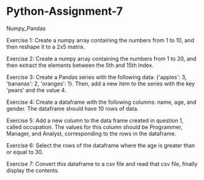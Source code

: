# Python-Assignment-7
Numpy_Pandas

Exercise 1:
Create a numpy array containing the numbers from 1 to 10, and then reshape it to a 2x5 matrix.

Exercise 2:
Create a numpy array containing the numbers from 1 to 20, and then extract the elements between the 5th and 15th index.

Exercise 3:
Create a Pandas series with the following data: {'apples': 3, 'bananas': 2, 'oranges': 1}. Then, add a new item to the series with the key 'pears' and the value 4.

Exercise 4:
Create a dataframe with the following columns: name, age, and gender. The dataframe should have 10 rows of data.

Exercise 5:
Add a new column to the data frame created in question 1, called occupation. The values for this column should be Programmer, Manager, and Analyst, corresponding to the rows in the dataframe.

Exercise 6:
Select the rows of the dataframe where the age is greater than or equal to 30.

Exercise 7:
Convert this dataframe to a csv file and read that csv file, finally display the contents.

